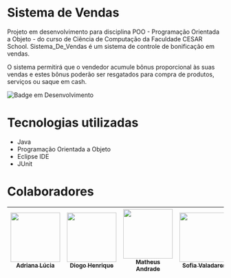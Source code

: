 # Sistema de Vendas

Projeto em desenvolvimento para disciplina POO - Programação Orientada a Objeto - do curso de Ciência de Computação da Faculdade CESAR School. Sistema_De_Vendas é um sistema de controle de bonificação em vendas.

O sistema permitirá que o vendedor acumule bônus proporcional às suas vendas e estes bônus poderão ser resgatados para compra de produtos, serviços ou saque em cash. 

![Badge em Desenvolvimento](http://img.shields.io/static/v1?label=STATUS&message=EM%20DESENVOLVIMENTO&color=GREEN&style=for-the-badge)

# Tecnologias utilizadas
* Java
* Programação Orientada a Objeto
* Eclipse IDE
* JUnit

# Colaboradores

| [<img loading="lazy" src="https://avatars.githubusercontent.com/u/108764670?v=4" width=115><br><sub>Adriana Lúcia</sub>](https://github.com/Dricalucia) |  [<img loading="lazy" src="https://avatars.githubusercontent.com/u/116087739?v=4" width=115><br><sub>Diogo Henrique</sub>](https://github.com/Fiend3333) | [<img loading="lazy" src="https://avatars.githubusercontent.com/u/117746778?v=4" width=115><br><sub>Matheus Andrade</sub>](https://github.com/MatheusGom) |  [<img loading="lazy" src="https://avatars.githubusercontent.com/u/113111708?v=4" width=115><br><sub>Sofia Valadares</sub>](https://github.com/SofiaValadares) |  [<img loading="lazy" src="https://avatars.githubusercontent.com/u/103130662?v=4" width=115><br><sub>Yara Rodrigues</sub>](https://github.com/Yara-R) |
| :---: | :---: | :---: | :---: | :---: |

